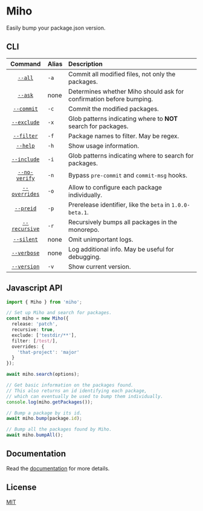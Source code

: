 # Miho

Easily bump your package.json version.

## CLI

|                        Command                        | Alias | Description                                                         |
| :---------------------------------------------------: | :---- | :------------------------------------------------------------------ |
|       [`--all`](https://tb.dev.br/miho/cli#all)       | `-a`  | Commit all modified files, not only the packages.                   |
|       [`--ask`](https://tb.dev.br/miho/cli#ask)       | none  | Determines whether Miho should ask for confirmation before bumping. |
|    [`--commit`](https://tb.dev.br/miho/cli#commit)    | `-c`  | Commit the modified packages.                                       |
|   [`--exclude`](https://tb.dev.br/miho/cli#exclude)   | `-x`  | Glob patterns indicating where to **NOT** search for packages.      |
|    [`--filter`](https://tb.dev.br/miho/cli#filter)    | `-f`  | Package names to filter. May be regex.                              |
|      [`--help`](https://tb.dev.br/miho/cli#help)      | `-h`  | Show usage information.                                             |
|   [`--include`](https://tb.dev.br/miho/cli#include)   | `-i`  | Glob patterns indicating where to search for packages.              |
| [`--no-verify`](https://tb.dev.br/miho/cli#no-verify) | `-n`  | Bypass `pre-commit` and `commit-msg` hooks.                         |
| [`--overrides`](https://tb.dev.br/miho/cli#overrides) | `-o`  | Allow to configure each package individually.                       |
|     [`--preid`](https://tb.dev.br/miho/cli#preid)     | `-p`  | Prerelease identifier, like the `beta` in `1.0.0-beta.1`.           |
| [`--recursive`](https://tb.dev.br/miho/cli#recursive) | `-r`  | Recursively bumps all packages in the monorepo.                     |
|    [`--silent`](https://tb.dev.br/miho/cli#silent)    | none  | Omit unimportant logs.                                              |
|   [`--verbose`](https://tb.dev.br/miho/cli#verbose)   | none  | Log additional info. May be useful for debugging.                   |
|   [`--version`](https://tb.dev.br/miho/cli#version)   | `-v`  | Show current version.                                               |

## Javascript API

```ts
import { Miho } from 'miho';

// Set up Miho and search for packages.
const miho = new Miho({
  release: 'patch',
  recursive: true,
  exclude: ['testdir/**'],
  filter: [/test/],
  overrides: {
    'that-project': 'major'
  }
});

await miho.search(options);

// Get basic information on the packages found.
// This also returns an id identifying each package,
// which can eventually be used to bump them individually.
console.log(miho.getPackages());

// Bump a package by its id.
await miho.bump(package.id);

// Bump all the packages found by Miho.
await miho.bumpAll();
```

## Documentation

Read the [documentation](https://tb.dev.br/miho) for more details.

## License

[MIT](https://github.com/ferreira-tb/miho/blob/main/LICENSE)
